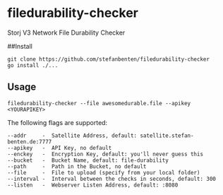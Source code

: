 # filedurability-checker
Storj V3 Network File Durability Checker

##Install

```
git clone https://github.com/stefanbenten/filedurability-checker
go install ./...
```

## Usage

```
filedurability-checker --file awesomedurable.file --apikey <YOURAPIKEY>
```

The following flags are supported:

```
--addr     -  Satellite Address, default: satellite.stefan-benten.de:7777
--apikey   -  API Key, no default
--enckey   -  Encryption Key, default: you'll never guess this
--bucket   -  Bucket Name, default: file-durability
--path     -  Path in the Bucket, no default
--file     -  File to upload (specify from your local folder)
--interval -  Interval between the checks in seconds, default: 300
--listen   -  Webserver Listen Address, default: :8080
```